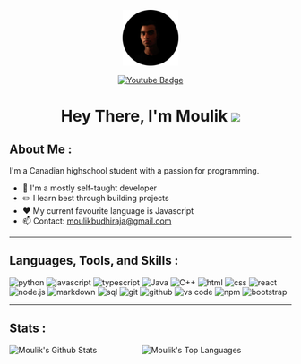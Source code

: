 <p align="center"><img src="images/profile%20picture.png" width="100"/></p>
<p align="center">
<a href="https://www.youtube.com/@moulik_b"><img src="https://img.shields.io/badge/YouTube-red?style=for-the-badge&logo=youtube&logoColor=white" alt="Youtube Badge"/></a>
</p>

<h1 align="center">Hey There, I'm Moulik <img src="https://media.giphy.com/media/hvRJCLFzcasrR4ia7z/giphy.gif" width="40"></h1>

## About Me :

I'm a Canadian highschool student with a passion for programming.

- 📃 I'm a mostly self-taught developer
- ✏️ I learn best through building projects
- ❤️ My current favourite language is Javascript
- 📫 Contact: moulikbudhiraja@gmail.com

---

## Languages, Tools, and Skills :

<div align="left">
<img src="https://img.shields.io/badge/python-3776AB?style=for-the-badge&logo=python&logoColor=white" alt="python" />
<img src="https://img.shields.io/badge/JavaScript-F7DF1E?style=for-the-badge&logo=javascript&logoColor=black" alt="javascript" />
<img src="https://img.shields.io/badge/TypeScript-3178C6?style=for-the-badge&logo=typescript&logoColor=white" alt="typescript" />
<img src="https://img.shields.io/badge/java-%23ED8B00.svg?style=for-the-badge&logo=java&logoColor=white" alt="Java"/>
<img src="https://img.shields.io/badge/c++-%2300599C.svg?style=for-the-badge&logo=c%2B%2B&logoColor=white" alt="C++"/>
<img src="https://img.shields.io/badge/HTML-E34F26?style=for-the-badge&logo=html5&logoColor=white" alt="html" />
<img src="https://img.shields.io/badge/css-1572B6?style=for-the-badge&logo=css3&logoColor=white" alt="css" />
<img src="https://img.shields.io/badge/React-61DAFB?style=for-the-badge&logo=react&logoColor=black" alt="react" />
<img src="https://img.shields.io/badge/node.js-339933?style=for-the-badge&logo=node-dot-js&logoColor=white" alt="node.js" />

<img src="https://img.shields.io/badge/Markdown-000000?style=for-the-badge&logo=markdown&logoColor=white" alt="markdown" />
<img src="https://img.shields.io/badge/SQL-407AFC?style=for-the-badge&logo=icloud&logoColor=white" alt="sql" />
<img src="https://img.shields.io/badge/Git-F05032?style=for-the-badge&logo=git&logoColor=white" alt="git" />
<img src="https://img.shields.io/badge/GitHub-100000?style=for-the-badge&logo=github&logoColor=white" alt="github" />
<img src="https://img.shields.io/badge/vs%20code-007ACC?style=for-the-badge&logo=visual%20studio%20code&logoColor=white" alt="vs code" />
<img src="https://img.shields.io/badge/npm-CB3837?style=for-the-badge&logo=npm&logoColor=white" alt="npm" />
<img src="https://img.shields.io/badge/bootstrap-7952B3?style=for-the-badge&logo=bootstrap&logoColor=white" alt="bootstrap" />
</div>

---

## Stats :

<img src="https://github-readme-stats.vercel.app/api?username=Moulik-Budhiraja&count_private=true&theme=transparent&border_color=30363d&include_all_commits=true&show_icons=true" alt="Moulik's Github Stats" width="47%" align="left"></img>

<img src="https://github-readme-stats.vercel.app/api/top-langs/?username=Moulik-Budhiraja&layout=compact&theme=transparent&border_color=30363d&langs_count=4" alt="Moulik's Top Languages" width="47%" align="left"></img>

<br/>
<br/>
<br/>
<br/>
<br/>
<br/>
<br/>
<br/>
<br/>
<br/>

<p align="center"><img src="https://komarev.com/ghpvc/?username=Moulik-Budhiraja&style=for-the-badge&color=blue" alt=""></p>

<!--- ![Moulik's Github Stats](https://github-readme-stats.vercel.app/api?username=Moulik-Budhiraja&count_private=true&theme=transparent&border_color=30363d&include_all_commits=true)

![Top Langs](https://github-readme-stats.vercel.app/api/top-langs/?username=Moulik-Budhiraja&layout=compact&theme=transparent&border_color=30363d) --->

<!---
Moulik-Budhiraja/Moulik-Budhiraja is a ✨ special ✨ repository because its `README.md` (this file) appears on your GitHub profile.
You can click the Preview link to take a look at your changes.
--->
